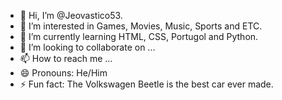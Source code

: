 - 👋 Hi, I’m @Jeovastico53.
- 👀 I’m interested in Games, Movies, Music, Sports and ETC.
- 🌱 I’m currently learning HTML, CSS, Portugol and Python.
- 💞️ I’m looking to collaborate on ...
- 📫 How to reach me ...
- 😄 Pronouns: He/Him
- ⚡ Fun fact: The Volkswagen Beetle is the best car ever made.

<!---
Jeovastico53/Jeovastico53 is a ✨ special ✨ repository because its `README.md` (this file) appears on your GitHub profile.
You can click the Preview link to take a look at your changes.
--->
